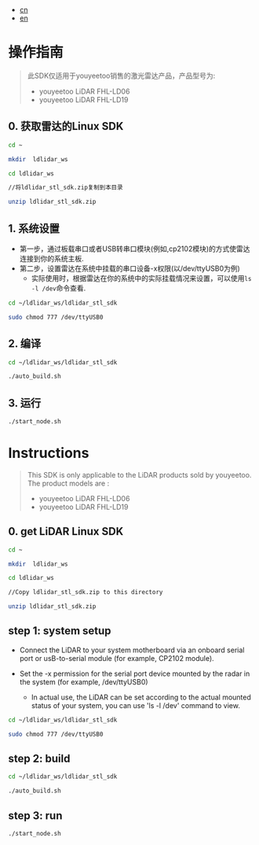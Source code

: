 - [cn](#操作指南)
- [en](#Instructions)
# 操作指南

>此SDK仅适用于youyeetoo销售的激光雷达产品，产品型号为:
> - youyeetoo LiDAR FHL-LD06
> - youyeetoo LiDAR FHL-LD19
## 0. 获取雷达的Linux SDK
```bash
cd ~

mkdir  ldlidar_ws

cd ldlidar_ws

//将ldlidar_stl_sdk.zip复制到本目录

unzip ldlidar_stl_sdk.zip

```

## 1. 系统设置
- 第一步，通过板载串口或者USB转串口模块(例如,cp2102模块)的方式使雷达连接到你的系统主板.
- 第二步，设置雷达在系统中挂载的串口设备-x权限(以/dev/ttyUSB0为例)
	- 实际使用时，根据雷达在你的系统中的实际挂载情况来设置，可以使用`ls -l /dev`命令查看.

``` bash
cd ~/ldlidar_ws/ldlidar_stl_sdk

sudo chmod 777 /dev/ttyUSB0
```

## 2. 编译

```bash
cd ~/ldlidar_ws/ldlidar_stl_sdk

./auto_build.sh
```

## 3. 运行
  ``` bash
  ./start_node.sh
  ```

# Instructions
> This SDK is only applicable to the LiDAR products sold by youyeetoo. The product models are :
> - youyeetoo LiDAR FHL-LD06
> - youyeetoo LiDAR FHL-LD19
## 0. get LiDAR Linux SDK
```bash
cd ~

mkdir  ldlidar_ws

cd ldlidar_ws

//Copy ldlidar_stl_sdk.zip to this directory

unzip ldlidar_stl_sdk.zip

```
## step 1: system setup
- Connect the LiDAR to your system motherboard via an onboard serial port or usB-to-serial module (for example, CP2102 module).

- Set the -x permission for the serial port device mounted by the radar in the system (for example, /dev/ttyUSB0)

  - In actual use, the LiDAR can be set according to the actual mounted status of your system, you can use 'ls -l /dev' command to view.

``` bash
cd ~/ldlidar_ws/ldlidar_stl_sdk

sudo chmod 777 /dev/ttyUSB0
```

## step 2: build

``` bash
cd ~/ldlidar_ws/ldlidar_stl_sdk

./auto_build.sh
```

## step 3: run

  ``` bash
  ./start_node.sh
  ```
